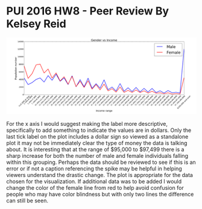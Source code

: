 # PUI 2016 HW8 - Peer Review By Kelsey Reid

![Plot Image](plot_yc2839.png)

For the x axis I would suggest making the label more descriptive, specifically to add something to indicate the values are in dollars. Only the last tick label on the plot includes a dollar sign so viewed as a standalone plot it may not be immediately clear the type of money the data is talking about. It is interesting that at the range of $95,000 to $97,499 there is a sharp increase for both the number of male and female individuals falling within this grouping. Perhaps the data should be reviewed to see if this is an error or if not a caption referencing the spike may be helpful in helping viewers understand the drastic change. The plot is appropriate for the data chosen for the visualization. If additional data was to be added I would change the color of the female line from red to help avoid confusion for people who may have color blindness but with only two lines the difference can still be seen.
